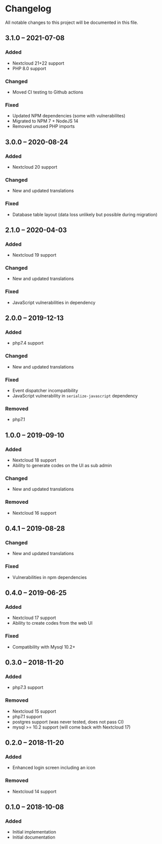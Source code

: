 # Changelog
All notable changes to this project will be documented in this file.

## 3.1.0 – 2021-07-08
### Added
- Nextcloud 21+22 support
- PHP 8.0 support
### Changed
- Moved CI testing to Github actions
### Fixed
- Updated NPM dependencies (some with vulnerabilites)
- Migrated to NPM 7 + NodeJS 14
- Removed unused PHP imports

## 3.0.0 – 2020-08-24
### Added
- Nextcloud 20 support
### Changed
- New and updated translations
### Fixed
- Database table layout (data loss unlikely but possible during migration)

## 2.1.0 – 2020-04-03
### Added
- Nextcloud 19 support
### Changed
- New and updated translations
### Fixed
- JavaScript vulnerabilities in dependency

## 2.0.0 – 2019-12-13
### Added
- php7.4 support
### Changed
- New and updated translations
### Fixed
- Event dispatcher incompatibility
- JavaScript vulnerability in `serialize-javascript` dependency
### Removed
- php7.1

## 1.0.0 – 2019-09-10
### Added
- Nextcloud 18 support
- Ability to generate codes on the UI as sub admin
### Changed
- New and updated translations
### Removed
- Nextcloud 16 support

## 0.4.1 – 2019-08-28
### Changed
- New and updated translations
### Fixed
- Vulnerabilities in npm dependencies

## 0.4.0 – 2019-06-25
### Added
- Nextcloud 17 support
- Ability to create codes from the web UI
### Fixed
- Compatibility with Mysql 10.2+

## 0.3.0 – 2018-11-20
### Added
- php7.3 support
### Removed
- Nextcloud 15 support
- php7.1 support
- postgres support (was never tested, does not pass CI)
- mysql >= 10.2 support (will come back with Nextcloud 17)

## 0.2.0 – 2018-11-20
### Added
- Enhanced login screen including an icon
### Removed
- Nextcloud 14 support

## 0.1.0 – 2018-10-08
### Added
- Initial implementation
- Initial documentation
